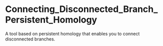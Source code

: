 # Connecting_Disconnected_Branch_Persistent_Homology
A tool based on persistent homology that enables you to connect disconnected branches.
